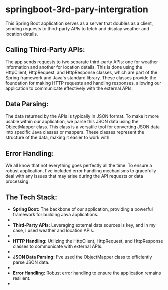 # springboot-3rd-pary-intergration
This Spring Boot application serves as a server that doubles as a client, sending requests to third-party APIs to fetch and display weather and location details.

<h2>Calling Third-Party APIs:</h2> The app sends requests to two separate third-party APIs: one for weather information and another for location details. This is done using the HttpClient, HttpRequest, and HttpResponse classes, which are part of the Spring framework and Java's standard library. These classes provide the foundation for making HTTP requests and handling responses, allowing our application to communicate effectively with the external APIs.

<h2>Data Parsing:</h2> The data returned by the APIs is typically in JSON format. To make it more usable within our application, we parse this JSON data using the ObjectMapper class. This class is a versatile tool for converting JSON data into specific Java classes or mappers. These classes represent the structure of the data, making it easier to work with.

<h2>Error Handling:</h2> We all know that not everything goes perfectly all the time. To ensure a robust application, I've included error handling mechanisms to gracefully deal with any issues that may arise during the API requests or data processing.

<h2>The Tech Stack:</h2>
<ul>
<li><b>Spring Boot:</b> The backbone of our application, providing a powerful framework for building Java applications.<br><li>
<li><b>Third-Party APIs:</b> Leveraging external data sources is key, and in my case, I used weather and location APIs.<br><li>
<li><b>HTTP Handling:</b> Utilizing the HttpClient, HttpRequest, and HttpResponse classes to communicate with external APIs.<br><li>
<li><b>JSON Data Parsing:</b> I've used the ObjectMapper class to efficiently parse JSON data.<br><li>
<li><b>Error Handling:</b> Robust error handling to ensure the application remains resilient.<br><li>
</ul>
